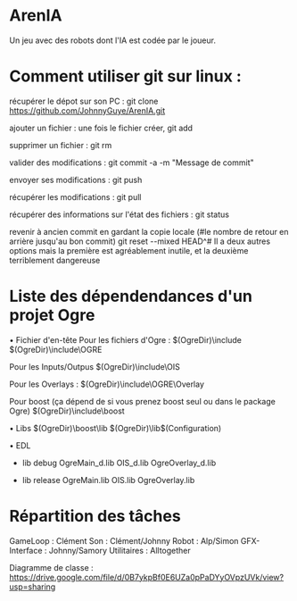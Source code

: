 # ArenIA
Un jeu avec des robots dont l'IA est codée par le joueur.


# Comment utiliser git sur linux :

récupérer le dépot sur son PC :
	git clone https://github.com/JohnnyGuye/ArenIA.git

ajouter un fichier :
une fois le fichier créer,
	git add <nomFichier>
	
supprimer un fichier :
	git rm <nomFichier>
	
valider des modifications :
	git commit -a -m "Message de commit"
	
envoyer ses modifications :
	git push
	
récupérer les modifications :
	git pull
	
récupérer des informations sur l'état des fichiers :
	git status

revenir à ancien commit
en gardant la copie locale (#le nombre de retour en arrière jusqu'au bon commit)
	git reset --mixed HEAD^# 
Il a deux autres options mais la première est agréablement inutile, et la deuxième terriblement dangereuse


# Liste des dépendendances d'un projet Ogre

• Fichier d'en-tête
Pour les fichiers d'Ogre :
$(OgreDir)\include
$(OgreDir)\include\OGRE

Pour les Inputs/Outpus
$(OgreDir)\include\OIS

Pour les Overlays :
$(OgreDir)\include\OGRE\Overlay

Pour boost (ça dépend de si vous prenez boost seul ou dans le package Ogre)
$(OgreDir)\include\boost 

• Libs
$(OgreDir)\boost\lib
$(OgreDir)\lib\$(Configuration)

• EDL
- lib debug
OgreMain_d.lib
OIS_d.lib
OgreOverlay_d.lib

- lib release
OgreMain.lib
OIS.lib
OgreOverlay.lib

# Répartition des tâches

GameLoop : Clément
Son : Clément/Johnny
Robot : Alp/Simon
GFX-Interface : Johnny/Samory
Utilitaires : Alltogether

Diagramme de classe : https://drive.google.com/file/d/0B7ykpBf0E6UZa0pPaDYyOVpzUVk/view?usp=sharing
